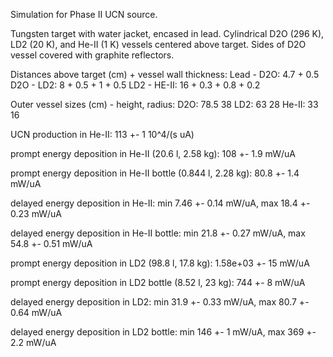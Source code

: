 Simulation for Phase II UCN source.

Tungsten target with water jacket, encased in lead.
Cylindrical D2O (296 K), LD2 (20 K), and He-II (1 K) vessels centered above target.
Sides of D2O vessel covered with graphite reflectors.

Distances above target (cm) + vessel wall thickness:
Lead - D2O: 4.7 + 0.5
D2O - LD2: 8 + 0.5 + 1 + 0.5
LD2 - HE-II: 16 + 0.3 + 0.8 + 0.2

Outer vessel sizes (cm) - height, radius:
D2O: 78.5 38
LD2: 63 28
He-II: 33 16

UCN production in He-II:
113 +- 1 10^4/(s uA)

prompt energy deposition in He-II (20.6 l, 2.58 kg):
108 +- 1.9 mW/uA

prompt energy deposition in He-II bottle (0.844 l, 2.28 kg):
80.8 +- 1.4 mW/uA

delayed energy deposition in He-II:
min 7.46 +- 0.14 mW/uA, max 18.4 +- 0.23 mW/uA

delayed energy deposition in He-II bottle:
min 21.8 +- 0.27 mW/uA, max 54.8 +- 0.51 mW/uA

prompt energy deposition in LD2 (98.8 l, 17.8 kg):
1.58e+03 +- 15 mW/uA

prompt energy deposition in LD2 bottle (8.52 l, 23 kg):
744 +- 8 mW/uA

delayed energy deposition in LD2:
min 31.9 +- 0.33 mW/uA, max 80.7 +- 0.64 mW/uA

delayed energy deposition in LD2 bottle:
min 146 +- 1 mW/uA, max 369 +- 2.2 mW/uA

